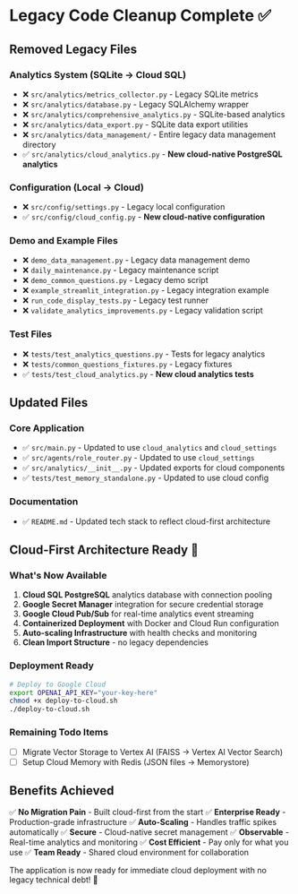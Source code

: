 # Legacy Code Cleanup Complete ✅

## Removed Legacy Files

### Analytics System (SQLite → Cloud SQL)
- ❌ `src/analytics/metrics_collector.py` - Legacy SQLite metrics
- ❌ `src/analytics/database.py` - Legacy SQLAlchemy wrapper
- ❌ `src/analytics/comprehensive_analytics.py` - SQLite-based analytics
- ❌ `src/analytics/data_export.py` - SQLite data export utilities
- ❌ `src/analytics/data_management/` - Entire legacy data management directory
- ✅ `src/analytics/cloud_analytics.py` - **New cloud-native PostgreSQL analytics**

### Configuration (Local → Cloud)
- ❌ `src/config/settings.py` - Legacy local configuration
- ✅ `src/config/cloud_config.py` - **New cloud-native configuration**

### Demo and Example Files
- ❌ `demo_data_management.py` - Legacy data management demo
- ❌ `daily_maintenance.py` - Legacy maintenance script
- ❌ `demo_common_questions.py` - Legacy demo script
- ❌ `example_streamlit_integration.py` - Legacy integration example
- ❌ `run_code_display_tests.py` - Legacy test runner
- ❌ `validate_analytics_improvements.py` - Legacy validation script

### Test Files
- ❌ `tests/test_analytics_questions.py` - Tests for legacy analytics
- ❌ `tests/common_questions_fixtures.py` - Legacy fixtures
- ✅ `tests/test_cloud_analytics.py` - **New cloud analytics tests**

## Updated Files

### Core Application
- ✅ `src/main.py` - Updated to use `cloud_analytics` and `cloud_settings`
- ✅ `src/agents/role_router.py` - Updated to use `cloud_settings`
- ✅ `src/analytics/__init__.py` - Updated exports for cloud components
- ✅ `tests/test_memory_standalone.py` - Updated to use cloud config

### Documentation
- ✅ `README.md` - Updated tech stack to reflect cloud-first architecture

## Cloud-First Architecture Ready 🚀

### What's Now Available
1. **Cloud SQL PostgreSQL** analytics database with connection pooling
2. **Google Secret Manager** integration for secure credential storage
3. **Google Cloud Pub/Sub** for real-time analytics event streaming
4. **Containerized Deployment** with Docker and Cloud Run configuration
5. **Auto-scaling Infrastructure** with health checks and monitoring
6. **Clean Import Structure** - no legacy dependencies

### Deployment Ready
```bash
# Deploy to Google Cloud
export OPENAI_API_KEY="your-key-here"
chmod +x deploy-to-cloud.sh
./deploy-to-cloud.sh
```

### Remaining Todo Items
- [ ] Migrate Vector Storage to Vertex AI (FAISS → Vertex AI Vector Search)
- [ ] Setup Cloud Memory with Redis (JSON files → Memorystore)

## Benefits Achieved

✅ **No Migration Pain** - Built cloud-first from the start
✅ **Enterprise Ready** - Production-grade infrastructure
✅ **Auto-Scaling** - Handles traffic spikes automatically
✅ **Secure** - Cloud-native secret management
✅ **Observable** - Real-time analytics and monitoring
✅ **Cost Efficient** - Pay only for what you use
✅ **Team Ready** - Shared cloud environment for collaboration

The application is now ready for immediate cloud deployment with no legacy technical debt! 🎉
